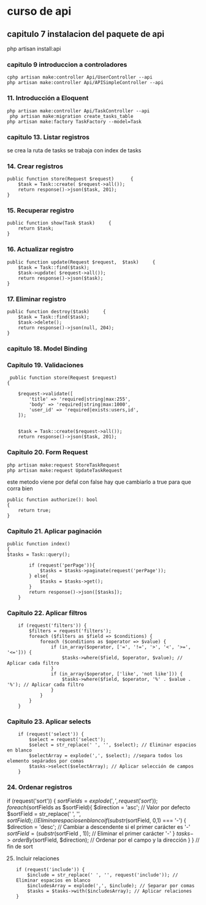 # curso de api

## capitulo 7 instalacion del paquete de api

php artisan install:api

### capitulo 9 introduccion a controladores

    cphp artisan make:controller Api/UserController --api
    php artisan make:controller Api/APISimpleController --api

### 11. Introducción a Eloquent

    php artisan make:controller Api/TaskController --api
     php artisan make:migration create_tasks_table
    php artisan make:factory TaskFactory --model=Task

### capitulo 13. Listar registros
 se crea la ruta de tasks
 se trabaja con index de tasks

### 14. Crear registros

    public function store(Request $request)      {
        $task = Task::create( $request->all());
        return response()->json($task, 201);
    }



###  15. Recuperar registro

    public function show(Task $task)     {
        return $task; 
    }
 
### 16. Actualizar registro

    public function update(Request $request,  $task)     {
        $task = Task::find($task);
        $task->update( $request->all());
        return response()->json($task);
    }

### 17. Eliminar registro

    public function destroy($task)     {
        $task = Task::find($task);
        $task->delete();
        return response()->json(null, 204);
    }


###  capitulo 18. Model Binding


### Capitulo 19. Validaciones

     public function store(Request $request)
    {

        $request->validate([
            'title' => 'required|string|max:255',
            'body' => 'required|string|max:1000',
            'user_id' => 'required|exists:users,id',
        ]);


        $task = Task::create($request->all());
        return response()->json($task, 201);




###  Capitulo 20. Form Request

    php artisan make:request StoreTaskRequest  
    php artisan make:request UpdateTaskRequest

este metodo viene por defal con false hay que cambiarlo a true para que corra bien

    public function authorize(): bool
    {
        return true;
    }



### Capitulo 21. Aplicar paginación

    public function index()
    {
    $tasks = Task::query();
    
            if (request('perPage')){
                $tasks = $tasks->paginate(request('perPage'));
            } else{
                $tasks = $tasks->get();
            }
            return response()->json([$tasks]);
        }

###  Capitulo 22. Aplicar filtros

        if (request('filters')) {
            $filters = request('filters');
            foreach ($filters as $field => $conditions) {
                foreach ($conditions as $operator => $value) {
                    if (in_array($operator, ['=', '!=', '>', '<', '>=', '<='])) {
                        $tasks->where($field, $operator, $value); // Aplicar cada filtro
                    }
                    if (in_array($operator, ['like', 'not like'])) {
                        $tasks->where($field, $operator, '%' . $value . '%'); // Aplicar cada filtro
                    }
                }
            }
        }


###  Capitulo 23. Aplicar selects


        if (request('select')) {
            $select = request('select');
            $select = str_replace(' ', '', $select); // Eliminar espacios en blanco            
            $selectArray = explode(',', $select); //separa todos los elemento sepárados por comas            
            $tasks->select($selectArray); // Aplicar selección de campos
        }

### 24. Ordenar registros

if (request('sort')) {
$sortFields = explode(',', request('sort'));    
foreach ($sortFields as $sortField){
$direction = 'asc'; // Valor por defecto
$sortField = str_replace(' ', '', $sortField); // Eliminar espacios en blanco                
if (substr($sortField, 0,1) === '-') {
$direction = 'desc'; // Cambiar a descendente si el primer carácter es '-'
$sortField =(substr($sortField , 1)); // Eliminar el primer carácter '-'
}
$tasks->orderBy($sortField, $direction); // Ordenar por el campo y la dirección
}
} // fin de sort

25. Incluir relaciones

        if (request('include')) {
            $include = str_replace(' ', '', request('include')); // Eliminar espacios en blanco
            $includesArray = explode(',', $include); // Separar por comas
            $tasks = $tasks->with($includesArray); // Aplicar relaciones
        }









































































